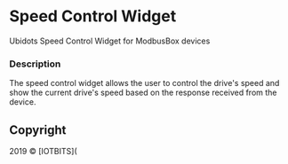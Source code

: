 # Speed Control Widget

Ubidots Speed Control Widget for ModbusBox devices

### Description

The speed control widget allows the user to control the drive's speed and show the current drive's speed based on the response received from the device. 





## Copyright

2019 © [IOTBITS](